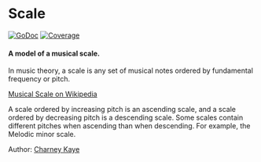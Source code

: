 # Scale

[![GoDoc](https://godoc.org/github.com/go-music-theory/music-theory/scale?status.svg)](https://godoc.org/github.com/go-music-theory/music-theory/scale) [![Coverage](https://img.shields.io/badge/coverage-100%-brightgreen.svg?style=flat)](https://gocover.io/github.com/go-music-theory/music-theory/scale)

#### A model of a musical scale.

In music theory, a scale is any set of musical notes ordered by fundamental frequency or pitch.

[Musical Scale on Wikipedia](https://en.wikipedia.org/wiki/Scale_(music))

A scale ordered by increasing pitch is an ascending scale, and a scale ordered by decreasing pitch is a descending scale. Some scales contain different pitches when ascending than when descending. For example, the Melodic minor scale.

Author: [Charney Kaye](http://w.charney.io)
